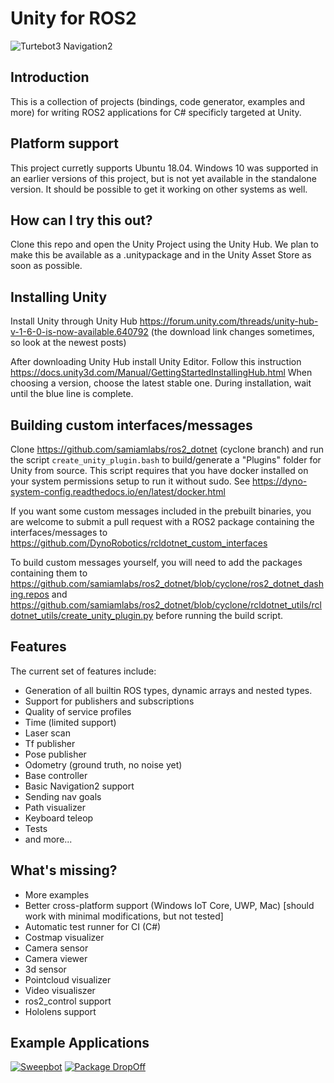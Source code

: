 Unity for ROS2
==============

![Turtebot3 Navigation2](https://i.gyazo.com/98d3d43aae3877593ecaefe4e5ba9a44.gif)

Introduction
------------

This is a collection of projects (bindings, code generator, examples and more) for writing ROS2
applications for C# specificly targeted at Unity.

Platform support
----------------
This project curretly supports Ubuntu 18.04. Windows 10 was supported in an earlier versions of this project, but is not yet available in the standalone version. It should be possible to get it working on other systems as well.

How can I try this out?
-----------------------
Clone this repo and open the Unity Project using the Unity Hub.
We plan to make this be available as a .unitypackage and in the Unity Asset Store as soon as possible.

Installing Unity
----------------
Install Unity through Unity Hub
https://forum.unity.com/threads/unity-hub-v-1-6-0-is-now-available.640792
(the download link changes sometimes, so look at the newest posts)

After downloading Unity Hub install Unity Editor. Follow this instruction https://docs.unity3d.com/Manual/GettingStartedInstallingHub.html When choosing a version, choose the latest stable one. During installation, wait until the blue line is complete.

Building custom interfaces/messages
-----------------------------------
Clone https://github.com/samiamlabs/ros2_dotnet (cyclone branch) and run the script `create_unity_plugin.bash` to build/generate a "Plugins" folder for Unity from source.
This script requires that you have docker installed on your system permissions setup to run it without sudo. See https://dyno-system-config.readthedocs.io/en/latest/docker.html

If you want some custom messages included in the prebuilt binaries, you are welcome to submit a pull request with a ROS2 package containing the interfaces/messages to https://github.com/DynoRobotics/rcldotnet_custom_interfaces

To build custom messages yourself, you will need to add the packages containing them to https://github.com/samiamlabs/ros2_dotnet/blob/cyclone/ros2_dotnet_dashing.repos and https://github.com/samiamlabs/ros2_dotnet/blob/cyclone/rcldotnet_utils/rcldotnet_utils/create_unity_plugin.py before running the build script.

Features
--------

The current set of features include:
- Generation of all builtin ROS types, dynamic arrays and nested types.
- Support for publishers and subscriptions
- Quality of service profiles
- Time (limited support)
- Laser scan
- Tf publisher
- Pose publisher
- Odometry (ground truth, no noise yet)
- Base controller
- Basic Navigation2 support
- Sending nav goals
- Path visualizer
- Keyboard teleop
- Tests
- and more...


What's missing?
---------------
- More examples
- Better cross-platform support (Windows IoT Core, UWP, Mac) [should work with minimal modifications, but not tested]
- Automatic test runner for CI (C#)
- Costmap visualizer
- Camera sensor
- Camera viewer
- 3d sensor
- Pointcloud visualizer
- Video visualiszer
- ros2_control support
- Hololens support

Example Applications
--------------------
[![Sweepbot](https://img.youtube.com/vi/eMKbbEQhBTg/0.jpg)](https://www.youtube.com/watch?v=nggGs9ZIdlk)
[![Package DropOff](https://img.youtube.com/vi/2is7kwPeydA/0.jpg)](https://www.youtube.com/watch?v=lptKRANOfCY)
